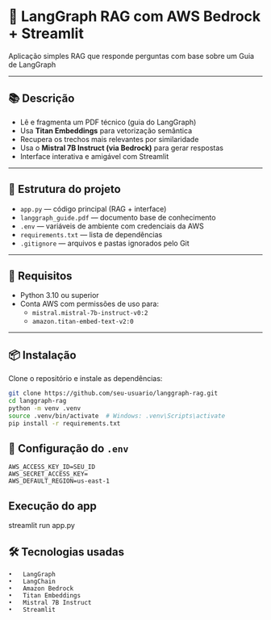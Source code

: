 # 🧠 LangGraph RAG com AWS Bedrock + Streamlit

Aplicação simples RAG que responde perguntas com base sobre um Guia de LangGraph 

---

## 📚 Descrição 

- Lê e fragmenta um PDF técnico (guia do LangGraph)
- Usa **Titan Embeddings** para vetorização semântica
- Recupera os trechos mais relevantes por similaridade
- Usa o **Mistral 7B Instruct (via Bedrock)** para gerar respostas
- Interface interativa e amigável com Streamlit

---

## 📁 Estrutura do projeto

- `app.py` — código principal (RAG + interface)
- `langgraph_guide.pdf` — documento base de conhecimento
- `.env` — variáveis de ambiente com credenciais da AWS
- `requirements.txt` — lista de dependências
- `.gitignore` — arquivos e pastas ignorados pelo Git

---

## 🔧 Requisitos

- Python 3.10 ou superior
- Conta AWS com permissões de uso para:
  - `mistral.mistral-7b-instruct-v0:2`
  - `amazon.titan-embed-text-v2:0`

---

## 📦 Instalação

Clone o repositório e instale as dependências:

```bash
git clone https://github.com/seu-usuario/langgraph-rag.git
cd langgraph-rag
python -m venv .venv
source .venv/bin/activate  # Windows: .venv\Scripts\activate
pip install -r requirements.txt
```
## 🔐 Configuração do `.env`

```env
AWS_ACCESS_KEY_ID=SEU_ID
AWS_SECRET_ACCESS_KEY= 
AWS_DEFAULT_REGION=us-east-1
```

## Execução do app
streamlit run app.py

## 🛠 Tecnologias usadas
	•	LangGraph
	•	LangChain
	•	Amazon Bedrock
	•	Titan Embeddings
	•	Mistral 7B Instruct
	•	Streamlit
